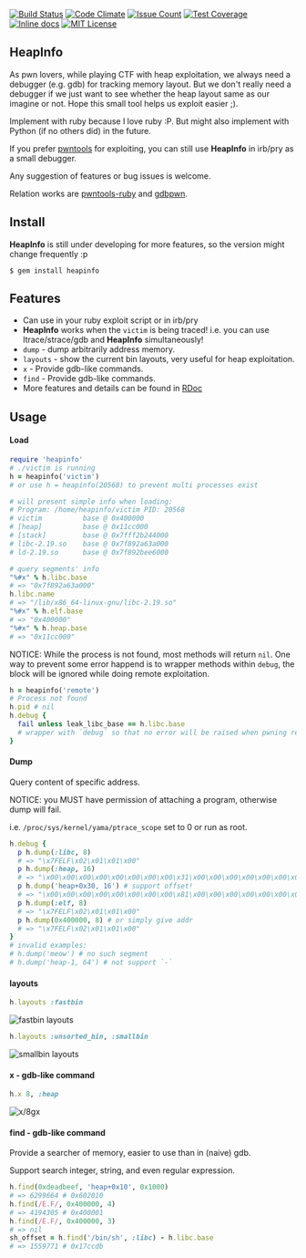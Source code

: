 [![Build Status](https://travis-ci.org/david942j/heapinfo.svg?branch=master)](https://travis-ci.org/david942j/heapinfo)
[![Code Climate](https://codeclimate.com/github/david942j/heapinfo/badges/gpa.svg)](https://codeclimate.com/github/david942j/heapinfo)
[![Issue Count](https://codeclimate.com/github/david942j/heapinfo/badges/issue_count.svg)](https://codeclimate.com/github/david942j/heapinfo)
[![Test Coverage](https://codeclimate.com/github/david942j/heapinfo/badges/coverage.svg)](https://codeclimate.com/github/david942j/heapinfo/coverage)
[![Inline docs](https://inch-ci.org/github/david942j/heapinfo.svg?branch=master)](https://inch-ci.org/github/david942j/heapinfo)
[![MIT License](https://img.shields.io/badge/license-MIT-blue.svg)](http://choosealicense.com/licenses/mit/)

## HeapInfo
As pwn lovers, while playing CTF with heap exploitation, we always need a debugger (e.g. gdb) for tracking memory layout. But we don't really need a debugger if we just want to see whether the heap layout same as our imagine or not. Hope this small tool helps us exploit easier ;).

Implement with ruby because I love ruby :P. But might also implement with Python (if no others did) in the future.

If you prefer [pwntools](https://github.com/Gallopsled/pwntools) for exploiting, you can still use **HeapInfo** in irb/pry as a small debugger.

Any suggestion of features or bug issues is welcome.

Relation works are [pwntools-ruby](https://github.com/peter50216/pwntools-ruby) and [gdbpwn](https://github.com/scwuaptx/Pwngdb).

## Install
**HeapInfo** is still under developing for more features, so the version might change frequently :p

```
$ gem install heapinfo
```

## Features
* Can use in your ruby exploit script or in irb/pry
* **HeapInfo** works when the `victim` is being traced! i.e. you can use ltrace/strace/gdb and **HeapInfo** simultaneously!
* `dump` - dump arbitrarily address memory.
* `layouts` - show the current bin layouts, very useful for heap exploitation.
* `x` - Provide gdb-like commands.
* `find` - Provide gdb-like commands.
* More features and details can be found in [RDoc](http://www.rubydoc.info/github/david942j/heapinfo/master/)

## Usage

#### Load

```ruby
require 'heapinfo'
# ./victim is running
h = heapinfo('victim') 
# or use h = heapinfo(20568) to prevent multi processes exist

# will present simple info when loading:
# Program: /home/heapinfo/victim PID: 20568
# victim          base @ 0x400000
# [heap]          base @ 0x11cc000
# [stack]         base @ 0x7fff2b244000
# libc-2.19.so    base @ 0x7f892a63a000
# ld-2.19.so      base @ 0x7f892bee6000

# query segments' info
"%#x" % h.libc.base
# => "0x7f892a63a000"
h.libc.name
# => "/lib/x86_64-linux-gnu/libc-2.19.so"
"%#x" % h.elf.base
# => "0x400000"
"%#x" % h.heap.base
# => "0x11cc000"
```

NOTICE: While the process is not found, most methods will return `nil`. One way to prevent some error happend is to wrapper methods within `debug`, the block will be ignored while doing remote exploitation.

```ruby
h = heapinfo('remote')
# Process not found
h.pid # nil
h.debug {
  fail unless leak_libc_base == h.libc.base
  # wrapper with `debug` so that no error will be raised when pwning remote service
}
```

#### Dump
Query content of specific address.

NOTICE: you MUST have permission of attaching a program, otherwise dump will fail.

i.e. `/proc/sys/kernel/yama/ptrace_scope` set to 0 or run as root.

```ruby
h.debug {
  p h.dump(:libc, 8)
  # => "\x7FELF\x02\x01\x01\x00"
  p h.dump(:heap, 16)
  # => "\x00\x00\x00\x00\x00\x00\x00\x00\x31\x00\x00\x00\x00\x00\x00\x00"
  p h.dump('heap+0x30, 16') # support offset!
  # => "\x00\x00\x00\x00\x00\x00\x00\x00\x81\x00\x00\x00\x00\x00\x00\x00"
  p h.dump(:elf, 8)
  # => "\x7FELF\x02\x01\x01\x00"
  p h.dump(0x400000, 8) # or simply give addr
  # => "\x7FELF\x02\x01\x01\x00"
}
# invalid examples:
# h.dump('meow') # no such segment
# h.dump('heap-1, 64') # not support `-`
```

#### layouts
```ruby
h.layouts :fastbin
```
![fastbin layouts](https://github.com/david942j/heapinfo/blob/master/examples/fastbin_layouts.png?raw=true)

```ruby
h.layouts :unsorted_bin, :smallbin
```
![smallbin layouts](https://github.com/david942j/heapinfo/blob/master/examples/unsorted_smallbin_layouts.png?raw=true)

#### x - gdb-like command
```ruby
h.x 8, :heap
```
![x/8gx](https://github.com/david942j/heapinfo/blob/master/examples/x8_heap.png?raw=true)

#### find - gdb-like command
Provide a searcher of memory, easier to use than in (naive) gdb.

Support search integer, string, and even regular expression.

```ruby
h.find(0xdeadbeef, 'heap+0x10', 0x1000)
# => 6299664 # 0x602010
h.find(/E.F/, 0x400000, 4)
# => 4194305 # 0x400001
h.find(/E.F/, 0x400000, 3)
# => nil
sh_offset = h.find('/bin/sh', :libc) - h.libc.base
# => 1559771 # 0x17ccdb
```
